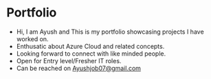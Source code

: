 # Portfolio
- Hi, I am Ayush and This is my portfolio showcasing projects I have worked on.
- Enthusatic about Azure Cloud and related concepts.
- Looking forward to connect with like minded people.
- Open for Entry level/Fresher IT roles.
- Can be reached on Ayushjob07@gmail.com

